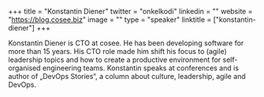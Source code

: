 +++
title = "Konstantin Diener"
twitter = "onkelkodi"
linkedin = ""
website = "https://blog.cosee.biz"
image = ""
type = "speaker"
linktitle = ["konstantin-diener"]
+++

Konstantin Diener is CTO at cosee. He has been developing software for more than 15 years. His CTO role made him shift his focus to (agile) leadership topics and how to create a productive environment for self-organised engineering teams. Konstantin speaks at conferences and is author of „DevOps Stories“, a column about culture, leadership, agile and DevOps.
